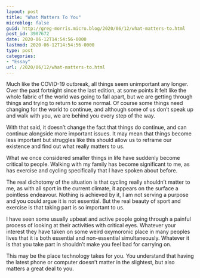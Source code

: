 ```yaml
---
layout: post
title: "What Matters To You"
microblog: false
guid: http://greg-morris.micro.blog/2020/06/12/what-matters-to.html
post_id: 3987672
date: 2020-06-12T14:54:56-0000
lastmod: 2020-06-12T14:54:56-0000
type: post
categories:
- "Essay"
url: /2020/06/12/what-matters-to.html
---
```

<!--kg-card-begin: html--><div>
<p>Much like the COVID-19 outbreak, all things seem unimportant any longer. Over the past fortnight since the last edition, at some points it felt like the whole fabric of the world was going to fall apart, but we are getting through things and trying to return to some normal. Of course some things need changing for the world to continue, and although some of us don’t speak up and walk with you, we are behind you every step of the way.</p>
<p>With that said, it doesn’t change the fact that things do continue, and can continue alongside more important issues. It may mean that things become less important but struggles like this should allow us to reframe our existence and find out what really matters to us.</p>
<p>What we once considered smaller things in life have suddenly become critical to people. Walking with my family has become significant to me, as has exercise and cycling specifically that I have spoken about before.</p>
<p>The real dichotomy of the situation is that cycling really shouldn’t matter to me, as with all sport in the current climate, it appears on the surface a pointless endeavour. Nothing is achieved by it, I am not serving a purpose and you could argue it is not essential. But the real beauty of sport and exercise is that taking part is so important to us.</p>
<p>I have seen some usually upbeat and active people going through a painful process of looking at their activities with critical eyes. Whatever your interest they have taken on some weird oxymoronic place in many peoples lives that it is both essential and non-essential simultaneously. Whatever it is that you take part in shouldn’t make you feel bad for carrying on.</p>
<p>This may be the place technology takes for you. You understand that having the latest phone or computer doesn’t matter in the slightest, but also matters a great deal to you.</p>
</div>
<!--kg-card-end: html-->
